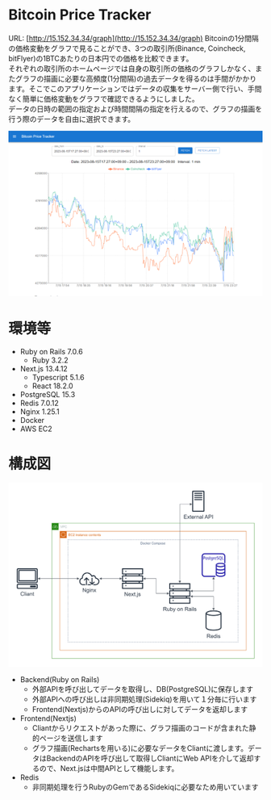 # Bitcoin Price Tracker

URL: [http://15.152.34.34/graph](http://15.152.34.34/graph)
Bitcoinの1分間隔の価格変動をグラフで見ることができ、3つの取引所(Binance, Coincheck, bitFlyer)の1BTCあたりの日本円での価格を比較できます。<br>
それぞれの取引所のホームページでは自身の取引所の価格のグラフしかなく、またグラフの描画に必要な高頻度(1分間隔)の過去データを得るのは手間がかかります。そこでこのアプリケーションではデータの収集をサーバー側で行い、手間なく簡単に価格変動をグラフで確認できるようにしました。<br>
データの日時の範囲の指定および時間間隔の指定を行えるので、グラフの描画を行う際のデータを自由に選択できます。

![Bitcoin price trackerの例](README_src/Bitcoin_price_tracker.png)

# 環境等

- Ruby on Rails 7.0.6
  - Ruby 3.2.2
- Next.js 13.4.12
  - Typescript 5.1.6
  - React 18.2.0
- PostgreSQL 15.3
- Redis 7.0.12
- Nginx 1.25.1
- Docker
- AWS EC2

# 構成図

![大まかな図](README_src/rough_sketch.png)
- Backend(Ruby on Rails)
  - 外部APIを呼び出してデータを取得し、DB(PostgreSQL)に保存します
  - 外部APIへの呼び出しは非同期処理(Sidekiq)を用いて１分毎に行います
  - Frontend(Nextjs)からのAPIの呼び出しに対してデータを返却します
- Frontend(Nextjs)
  - Cliantからリクエストがあった際に、グラフ描画のコードが含まれた静的ページを送信します
  - グラフ描画(Rechartsを用いる)に必要なデータをCliantに渡します。データはBackendのAPIを呼び出して取得しCliantにWeb APIを介して返却するので、Next.jsは中間APIとして機能します。
- Redis
  - 非同期処理を行うRubyのGemであるSidekiqに必要なため用いています
